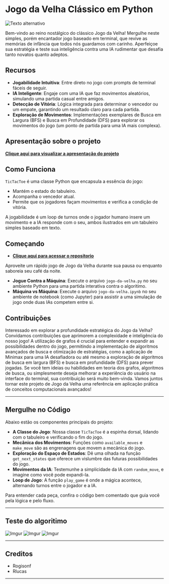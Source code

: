 # Jogo da Velha Clássico em Python

![Texto alternativo](https://i.imgur.com/spSdF6j.png)

Bem-vindo ao reino nostálgico do clássico Jogo da Velha! Mergulhe neste simples, porém encantador jogo baseado em terminal, que revive as memórias de infância que todos nós guardamos com carinho. Aperfeiçoe sua estratégia e teste sua inteligência contra uma IA rudimentar que desafia tanto novatos quanto adeptos.

## Recursos

- **Jogabilidade Intuitiva**: Entre direto no jogo com prompts de terminal fáceis de seguir.
- **IA Inteligente**: Engaje com uma IA que faz movimentos aleatórios, simulando uma partida casual entre amigos.
- **Detecção de Vitória**: Lógica integrada para determinar o vencedor ou um empate, garantindo um resultado claro para cada partida.
- **Exploração de Movimentos**: Implementações exemplares de Busca em Largura (BFS) e Busca em Profundidade (DFS) para explorar os movimentos do jogo (um ponto de partida para uma IA mais complexa).

## Apresentação sobre o projeto
**[Clique aqui para visualizar a apresentação do projeto](https://www.canva.com/design/DAGBUaRaw5Y/SFM2qmeXUCTeG-ZAlLNB6w/edit?utm_content=DAGBUaRaw5Y&utm_campaign=designshare&utm_medium=link2&utm_source=sharebutton)**

## Como Funciona

`TicTacToe` é uma classe Python que encapsula a essência do jogo:
- Mantém o estado do tabuleiro.
- Acompanha o vencedor atual.
- Permite que os jogadores façam movimentos e verifica a condição de vitória.

A jogabilidade é um loop de turnos onde o jogador humano insere um movimento e a IA responde com o seu, ambos ilustrados em um tabuleiro simples baseado em texto.

## Começando

- **[Clique aqui para acessar o repositorio](https://github.com/Rogisonf/Jogo-da-Velha)**

Aproveite um rápido jogo de Jogo da Velha durante sua pausa ou enquanto saboreia seu café da noite.

- **Jogue Contra a Máquina**: Execute o arquivo `jogo-da-velha.py` no seu ambiente Python para uma partida interativa contra o algoritimo.
- **Máquina vs Máquina**: Execute o arquivo `jogo-da-velha.ipynb` no seu ambiente de notebook (como Jupyter) para assistir a uma simulação de jogo onde duas IAs competem entre si.

## Contribuições

Interessado em explorar a profundidade estratégica do Jogo da Velha? Convidamos contribuições que aprimorem a complexidade e inteligência do nosso jogo! A utilização de grafos é crucial para entender e expandir as possibilidades dentro do jogo, permitindo a implementação de algoritmos avançados de busca e otimização de estratégias, como a aplicação de Minimax para uma IA desafiadora ou até mesmo a exploração de algoritmos de busca em largura (BFS) e busca em profundidade (DFS) para prever jogadas. Se você tem ideias ou habilidades em teoria dos grafos, algoritmos de busca, ou simplesmente deseja melhorar a experiência do usuário na interface do terminal, sua contribuição será muito bem-vinda. Vamos juntos tornar este projeto de Jogo da Velha uma referência em aplicação prática de conceitos computacionais avançados!

---

## Mergulhe no Código

Abaixo estão os componentes principais do projeto:

- **A Classe do Jogo**: Nossa classe `TicTacToe` é a espinha dorsal, lidando com o tabuleiro e verificando o fim do jogo.
- **Mecânica dos Movimentos**: Funções como `available_moves` e `make_move` são as engrenagens que movem a mecânica do jogo.
- **Exploração do Espaço de Estados**: Dê uma olhada na função `get_next_states` que oferece um vislumbre das futuras possibilidades do jogo.
- **Movimentos da IA**: Testemunhe a simplicidade da IA com `random_move`, e imagine como você pode expandi-la.
- **Loop de Jogo**: A função `play_game` é onde a mágica acontece, alternando turnos entre o jogador e a IA.

Para entender cada peça, confira o código bem comentado que guia você pela lógica e pelo fluxo.

---

## Teste do algoritimo
![Imgur](https://imgur.com/zlzwWN7.jpg)
![Imgur](https://imgur.com/j25BVYo.jpg)
![Imgur](https://imgur.com/6i3YTQn.jpg)


---

## Creditos

- Rogisonf
- Rlucas

---
